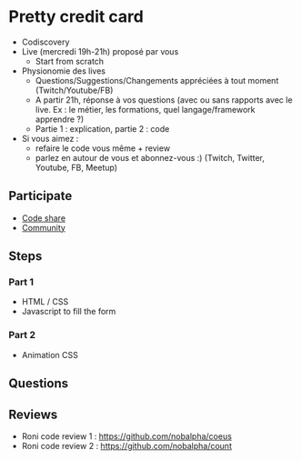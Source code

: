 # Pretty credit card

- Codiscovery
- Live (mercredi 19h-21h) proposé par vous
  - Start from scratch
- Physionomie des lives
  - Questions/Suggestions/Changements appréciées à tout moment (Twitch/Youtube/FB)
  - A partir 21h, réponse à vos questions (avec ou sans rapports avec le live. Ex : le métier, les formations, quel langage/framework apprendre ?)
  - Partie 1 : explication, partie 2 : code
- Si vous aimez :
  - refaire le code vous même + review
  - parlez en autour de vous et abonnez-vous :) (Twitch, Twitter, Youtube, FB, Meetup)

## Participate

- [Code share](https://codiscovery-code-share.herokuapp.com/)
- [Community](https://community.codiscovery.co/)

## Steps

### Part 1

- HTML / CSS
- Javascript to fill the form

### Part 2

- Animation CSS

## Questions

## Reviews

- Roni code review 1 : https://github.com/nobalpha/coeus
- Roni code review 2 : https://github.com/nobalpha/count
